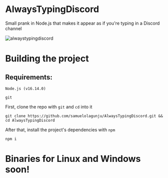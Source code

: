 # AlwaysTypingDiscord

Small prank in Node.js that makes it appear as if you're typing in a Discord channel

![alwaystypingdiscord](https://user-images.githubusercontent.com/94651716/193422363-ec2ed833-ecf5-49dd-b105-72f3aab5226a.png)

# Building the project

## Requirements:

`Node.js (v16.14.0)`

`git`

First, clone the repo with `git` and `cd` into it

```console
git clone https://github.com/samuelolagunju/AlwaysTypingDiscord.git && cd AlwaysTypingDiscord
```

After that, install the project's dependencies with `npm`

```console
npm i
```

# Binaries for Linux and Windows soon!
